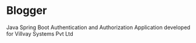 # Blogger
Java Spring Boot Authentication and Authorization Application developed for Villvay Systems Pvt Ltd
